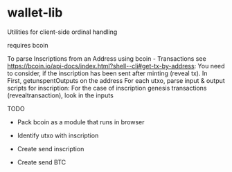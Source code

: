 # wallet-lib

Utilities for client-side ordinal handling


requires bcoin

To parse Inscriptions from an Address using  bcoin - Transactions see https://bcoin.io/api-docs/index.html?shell--cli#get-tx-by-address:
 You need to consider, if the inscription has been sent after minting (reveal tx). In   
    First, getunspentOutputs on the address
    For each utxo, parse input & output scripts for inscription:
        For the case of inscription genesis transactions (revealtransaction), look in the inputs
    


TODO

- Pack bcoin as a module that runs in browser

- Identify utxo with inscription

- Create send inscription

- Create send BTC